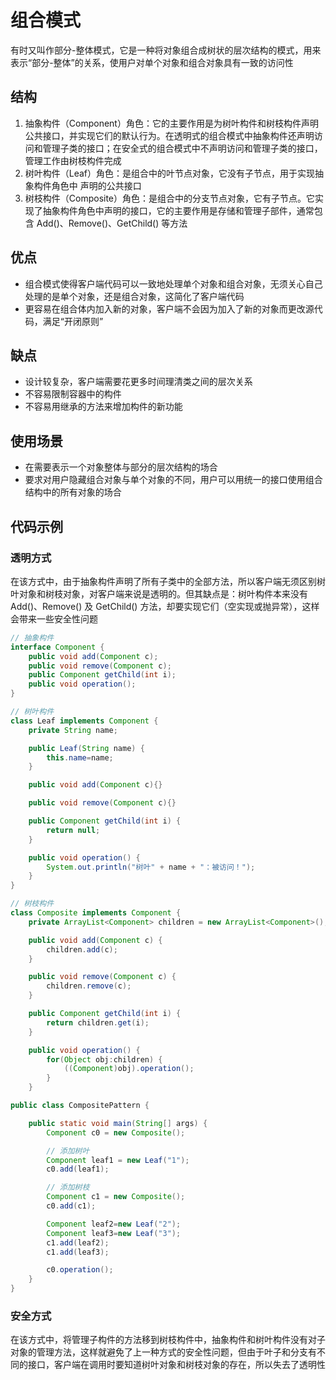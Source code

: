 # 组合模式
有时又叫作部分-整体模式，它是一种将对象组合成树状的层次结构的模式，用来表示“部分-整体”的关系，使用户对单个对象和组合对象具有一致的访问性
## 结构
1. 抽象构件（Component）角色：它的主要作用是为树叶构件和树枝构件声明公共接口，并实现它们的默认行为。在透明式的组合模式中抽象构件还声明访问和管理子类的接口；在安全式的组合模式中不声明访问和管理子类的接口，管理工作由树枝构件完成
2. 树叶构件（Leaf）角色：是组合中的叶节点对象，它没有子节点，用于实现抽象构件角色中 声明的公共接口
3. 树枝构件（Composite）角色：是组合中的分支节点对象，它有子节点。它实现了抽象构件角色中声明的接口，它的主要作用是存储和管理子部件，通常包含 Add()、Remove()、GetChild() 等方法
## 优点
* 组合模式使得客户端代码可以一致地处理单个对象和组合对象，无须关心自己处理的是单个对象，还是组合对象，这简化了客户端代码
* 更容易在组合体内加入新的对象，客户端不会因为加入了新的对象而更改源代码，满足“开闭原则”
## 缺点
* 设计较复杂，客户端需要花更多时间理清类之间的层次关系
* 不容易限制容器中的构件
* 不容易用继承的方法来增加构件的新功能
## 使用场景
* 在需要表示一个对象整体与部分的层次结构的场合
* 要求对用户隐藏组合对象与单个对象的不同，用户可以用统一的接口使用组合结构中的所有对象的场合
## 代码示例
### 透明方式
在该方式中，由于抽象构件声明了所有子类中的全部方法，所以客户端无须区别树叶对象和树枝对象，对客户端来说是透明的。但其缺点是：树叶构件本来没有 Add()、Remove() 及 GetChild() 方法，却要实现它们（空实现或抛异常），这样会带来一些安全性问题
```java
// 抽象构件
interface Component {
    public void add(Component c);
    public void remove(Component c);
    public Component getChild(int i);
    public void operation();
}

// 树叶构件
class Leaf implements Component {
    private String name;

    public Leaf(String name) {
        this.name=name;
    }

    public void add(Component c){}

    public void remove(Component c){}

    public Component getChild(int i) {
        return null;
    }

    public void operation() {
        System.out.println("树叶" + name + "：被访问！");
    }
}

// 树枝构件
class Composite implements Component {
    private ArrayList<Component> children = new ArrayList<Component>();

    public void add(Component c) {
        children.add(c);
    }

    public void remove(Component c) {
        children.remove(c);
    }

    public Component getChild(int i) {
        return children.get(i);
    }

    public void operation() {
        for(Object obj:children) {
            ((Component)obj).operation();
        }
    }

public class CompositePattern {

    public static void main(String[] args) {
        Component c0 = new Composite();

        // 添加树叶
        Component leaf1 = new Leaf("1");
        c0.add(leaf1);

        // 添加树枝
        Component c1 = new Composite();
        c0.add(c1);

        Component leaf2=new Leaf("2");
        Component leaf3=new Leaf("3");
        c1.add(leaf2);
        c1.add(leaf3);

        c0.operation();
    }
}
```
### 安全方式
在该方式中，将管理子构件的方法移到树枝构件中，抽象构件和树叶构件没有对子对象的管理方法，这样就避免了上一种方式的安全性问题，但由于叶子和分支有不同的接口，客户端在调用时要知道树叶对象和树枝对象的存在，所以失去了透明性
